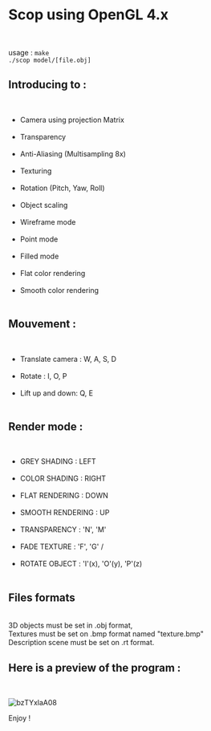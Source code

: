 <h1>Scop using OpenGL 4.x</h1><br />

usage : `make`<br />
`./scop model/[file.obj]`<br />

<h2>Introducing to :</h2><br />
<ul>
<li>Camera using projection Matrix</li><br />
<li>Transparency</li><br />
<li>Anti-Aliasing (Multisampling 8x)</li><br />
<li>Texturing</li><br />
<li>Rotation (Pitch, Yaw, Roll)</li><br />
<li>Object scaling</li><br />
<li>Wireframe mode</li><br />
<li>Point mode</li><br />
<li>Filled mode</li><br />
<li>Flat color rendering</li><br />
<li>Smooth color rendering</li><br />
</ul>

 <h2>Mouvement :</h2> <br />
 <ul>
  <li>Translate camera : W, A, S, D</li><br />
<li>Rotate : I, O, P</li><br />
<li> Lift up and down: Q, E</li><br />
</ul>

<h2>Render mode : </h2><br />
<ul>
<li>GREY SHADING      : LEFT</li><br />
<li>COLOR SHADING     : RIGHT</li><br />
<li>FLAT RENDERING    : DOWN</li><br />
<li>SMOOTH RENDERING  : UP</li><br />
<li>TRANSPARENCY      : 'N', 'M'</li><br />
<li>FADE TEXTURE      : 'F', 'G' /</li><br />
<li>ROTATE OBJECT     : 'I'(x), 'O'(y), 'P'(z)</li><br />
</ul>

<h2> Files formats </h2> <br />
 3D objects must be set in .obj format,<br />
 Textures must be set on .bmp format named "texture.bmp"<br />
 Description scene must be set on .rt format.<br />

<h2>Here is a preview of the program :</h2><br />

![bzTYxlaA08](https://user-images.githubusercontent.com/27351943/55319905-398e1e00-5476-11e9-9938-f1042e08981f.gif)

Enjoy !
